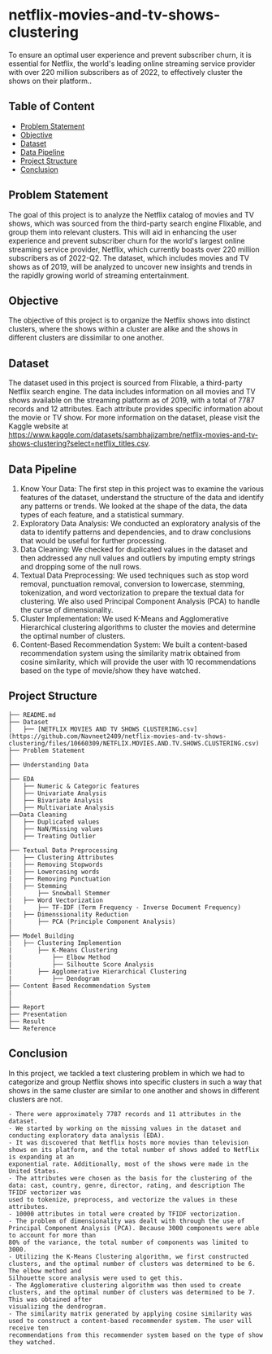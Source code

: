 # netflix-movies-and-tv-shows-clustering
To ensure an optimal user experience and prevent subscriber churn, it is essential for Netflix, the world's leading online streaming service provider with over 220 million subscribers as of 2022, to effectively cluster the shows on their platform..

## Table of Content
  * [Problem Statement](#problem-statement)
  * [Objective](#objective)
  * [Dataset](#dataset)
  * [Data Pipeline](#data-pipeline)
  * [Project Structure](#project-structure)
  * [Conclusion](#conclusion)
  
  
## Problem Statement
  The goal of this project is to analyze the Netflix catalog of movies and TV shows, which was sourced from the third-party search engine Flixable, and group them 
  into relevant clusters. This will aid in enhancing the user experience and prevent subscriber churn for the world's largest online streaming service provider, 
  Netflix, which currently boasts over 220 million subscribers as of 2022-Q2. The dataset, which includes movies and TV shows as of 2019, will be analyzed to uncover 
  new insights and trends in the rapidly growing world of streaming entertainment.
  
## Objective
  The objective of this project is to organize the Netflix shows into distinct clusters, where the shows within a cluster are alike and the shows in different 
  clusters are dissimilar to one another.
  
  
## Dataset
  The dataset used in this project is sourced from Flixable, a third-party Netflix search engine. The data includes information on all movies and TV shows available 
  on   the streaming platform as of 2019, with a total of 7787 records and 12 attributes. Each attribute provides specific information about the movie or TV show. 
  For more information on the dataset, please visit the Kaggle website at https://www.kaggle.com/datasets/sambhajizambre/netflix-movies-and-tv-shows-clustering?select=netflix_titles.csv.
  
  
## Data Pipeline
  1. Know Your Data:
       The first step in this project was to examine the various features of the dataset, understand the structure of the data and identify any patterns or trends. 
       We looked at the shape of the data, the data types of each feature, and a statistical summary.
  2. Exploratory Data Analysis:
       We conducted an exploratory analysis of the data to identify patterns and dependencies, and to draw conclusions that would be useful for further processing.
  3. Data Cleaning:
       We checked for duplicated values in the dataset and then addressed any null values and outliers by imputing empty strings and dropping some of the null rows.
  4. Textual Data Preprocessing:
       We used techniques such as stop word removal, punctuation removal, conversion to lowercase, stemming, tokenization, and word vectorization to prepare the 
       textual data for clustering. We also used Principal Component Analysis (PCA) to handle the curse of dimensionality.
  5. Cluster Implementation:
       We used K-Means and Agglomerative Hierarchical clustering algorithms to cluster the movies and determine the optimal number of clusters.
  6. Content-Based Recommendation System:
       We built a content-based recommendation system using the similarity matrix obtained from cosine similarity, which will provide the user with 10 
       recommendations based on the type of movie/show they have watched.
  
  
## Project Structure
```
├── README.md
├── Dataset 
│   ├── [NETFLIX MOVIES AND TV SHOWS CLUSTERING.csv](https://github.com/Navneet2409/netflix-movies-and-tv-shows-clustering/files/10660309/NETFLIX.MOVIES.AND.TV.SHOWS.CLUSTERING.csv)
├── Problem Statement
│
├── Understanding Data
│
├── EDA
│   ├── Numeric & Categoric features
│   ├── Univariate Analysis
│   ├── Bivariate Analysis
│   ├── Multivariate Analysis
├──Data Cleaning
│   ├── Duplicated values
│   ├── NaN/Missing values
│   ├── Treating Outlier 
│
├── Textual Data Preprocessing
│   ├── Clustering Attributes
|   ├── Removing Stopwords
|   ├── Lowercasing words
|   ├── Removing Punctuation
|   ├── Stemming
│       ├── Snowball Stemmer
|   ├── Word Vectorization
|       ├── TF-IDF (Term Frequency - Inverse Document Frequency)
|   ├── Dimenssionality Reduction
|       ├── PCA (Principle Component Analysis)
│
├── Model Building
|   ├── Clustering Implemention
|       ├── K-Means Clustering
|           ├── Elbow Method
|           ├── Silhoutte Score Analysis
|       ├── Agglomerative Hierarchical Clustering
|           ├── Dendogram
├── Content Based Recommendation System
|
│   
├── Report
├── Presentation
├── Result
└── Reference
```


## Conclusion
In this project, we tackled a text clustering problem in which we had to categorize and group Netflix shows into specific clusters in such a way that shows in the same cluster are similar to one another and shows in different clusters are not.

    - There were approximately 7787 records and 11 attributes in the dataset.
    - We started by working on the missing values in the dataset and conducting exploratory data analysis (EDA).
    - It was discovered that Netflix hosts more movies than television shows on its platform, and the total number of shows added to Netflix is expanding at an 
    exponential rate. Additionally, most of the shows were made in the United States.
    - The attributes were chosen as the basis for the clustering of the data: cast, country, genre, director, rating, and description The TFIDF vectorizer was 
    used to tokenize, preprocess, and vectorize the values in these attributes.
    - 10000 attributes in total were created by TFIDF vectorization.
    - The problem of dimensionality was dealt with through the use of Principal Component Analysis (PCA). Because 3000 components were able to account for more than 
    80% of the variance, the total number of components was limited to 3000.
    - Utilizing the K-Means Clustering algorithm, we first constructed clusters, and the optimal number of clusters was determined to be 6. The elbow method and 
    Silhouette score analysis were used to get this.
    - The Agglomerative clustering algorithm was then used to create clusters, and the optimal number of clusters was determined to be 7. This was obtained after 
    visualizing the dendrogram.
    - The similarity matrix generated by applying cosine similarity was used to construct a content-based recommender system. The user will receive ten 
    recommendations from this recommender system based on the type of show they watched.
    

